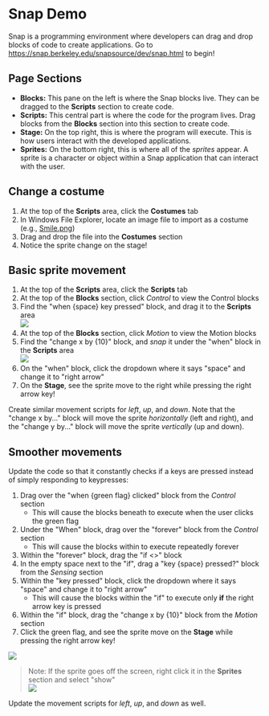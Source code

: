 # Snap Demo
Snap is a programming environment where developers can drag and drop blocks of code to create applications. Go to https://snap.berkeley.edu/snapsource/dev/snap.html to begin!

## Page Sections
- **Blocks:** This pane on the left is where the Snap blocks live. They can be dragged to the **Scripts** section to create code.
- **Scripts:** This central part is where the code for the program lives. Drag blocks from the **Blocks** section into this section to create code.
- **Stage:** On the top right, this is where the program will execute. This is how users interact with the developed applications.
- **Sprites:** On the bottom right, this is where all of the _sprites_ appear. A sprite is a character or object within a Snap application that can interact with the user.

## Change a costume
1. At the top of the **Scripts** area, click the **Costumes** tab
1. In Windows File Explorer, locate an image file to import as a costume (e.g., [Smile.png](Smile.png))
1. Drag and drop the file into the **Costumes** section
1. Notice the sprite change on the stage!

## Basic sprite movement
1. At the top of the **Scripts** area, click the **Scripts** tab
1. At the top of the **Blocks** section, click _Control_ to view the Control blocks
1. Find the "when {space} key pressed" block, and drag it to the **Scripts** area  
    ![](https://i.imgur.com/hVrmVxa.png)
1. At the top of the **Blocks** section, click _Motion_ to view the Motion blocks
1. Find the "change x by {10}" block, and _snap_ it under the "when" block in the **Scripts** area  
    ![](https://i.imgur.com/Y3QWa5B.png)
1. On the "when" block, click the dropdown where it says "space" and change it to "right arrow"
1. On the **Stage**, see the sprite move to the right while pressing the right arrow key!

Create similar movement scripts for _left_, _up_, and _down_. Note that the "change x by..." block will move the sprite _horizontally_ (left and right), and the "change y by..." block will move the sprite _vertically_ (up and down).

## Smoother movements
Update the code so that it constantly checks if a keys are pressed instead of simply responding to keypresses:

1. Drag over the "when {green flag} clicked" block from the _Control_ section
    - This will cause the blocks beneath to execute when the user clicks the green flag
1. Under the "When" block, drag over the "forever" block from the _Control_ section
    - This will cause the blocks within to execute repeatedly forever
1. Within the "forever" block, drag the "if \<>" block
1. In the empty space next to the "if", drag a "key {space} pressed?" block from the _Sensing_ section
1. Within the "key pressed" block, click the dropdown where it says "space" and change it to "right arrow"
    - This will cause the blocks within the "if" to execute only **if** the right arrow key is pressed
1. Within the "if" block, drag the "change x by {10}" block from the _Motion_ section
1. Click the green flag, and see the sprite move on the **Stage** while pressing the right arrow key!

![](https://i.imgur.com/W8H8vIo.png)

>Note: If the sprite goes off the screen, right click it in the **Sprites** section and select "show"  
>![](https://i.imgur.com/XFL2qrG.png)

Update the movement scripts for _left_, _up_, and _down_ as well.